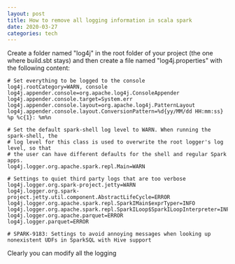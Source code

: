 ```yaml
---
layout: post
title: How to remove all logging information in scala spark
date: 2020-03-27
categories: tech
---
```


Create a folder named "log4j" in the root folder of your project (the one where build.sbt stays) and then create a file named "log4j.properties" with the following content:


	# Set everything to be logged to the console
	log4j.rootCategory=WARN, console
	log4j.appender.console=org.apache.log4j.ConsoleAppender
	log4j.appender.console.target=System.err
	log4j.appender.console.layout=org.apache.log4j.PatternLayout
	log4j.appender.console.layout.ConversionPattern=%d{yy/MM/dd HH:mm:ss} %p %c{1}: %m%n

	# Set the default spark-shell log level to WARN. When running the spark-shell, the
	# log level for this class is used to overwrite the root logger's log level, so that
	# the user can have different defaults for the shell and regular Spark apps.
	log4j.logger.org.apache.spark.repl.Main=WARN

	# Settings to quiet third party logs that are too verbose
	log4j.logger.org.spark-project.jetty=WARN
	log4j.logger.org.spark-project.jetty.util.component.AbstractLifeCycle=ERROR
	log4j.logger.org.apache.spark.repl.SparkIMain$exprTyper=INFO
	log4j.logger.org.apache.spark.repl.SparkILoop$SparkILoopInterpreter=INFO
	log4j.logger.org.apache.parquet=ERROR
	log4j.logger.parquet=ERROR

	# SPARK-9183: Settings to avoid annoying messages when looking up nonexistent UDFs in SparkSQL with Hive support

Clearly you can modify all the logging 